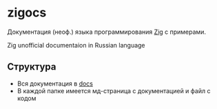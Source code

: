 # zigocs

Документация (неоф.) языка программирования [Zig](https://ziglang.org/) с примерами.

Zig unofficial documentaion in Russian language

## Структура

- Вся документация в [docs](./docs)
- В каждой папке имеется мд-страница с документацией и файл с кодом
